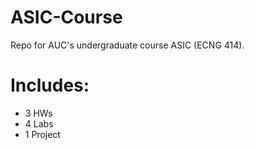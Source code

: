 # ASIC-Course
Repo for AUC's undergraduate course ASIC (ECNG 414). 
# Includes: 
- 3 HWs 
- 4 Labs 
- 1 Project 

